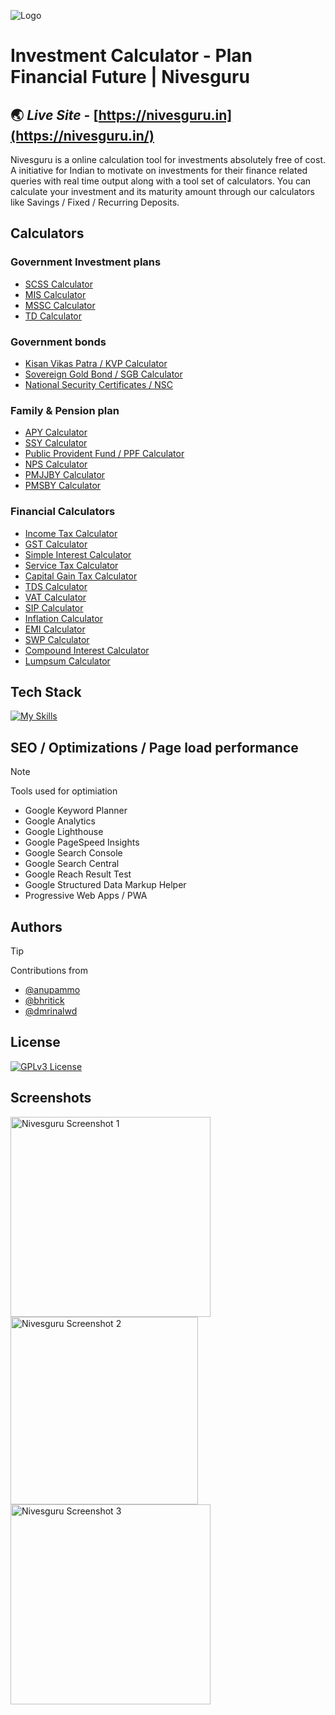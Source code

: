 
![Logo](https://nivesguru.in/android-icon-192x192.png)


# Investment Calculator - Plan Financial Future | Nivesguru
## 🌏 *Live Site* - [https://nivesguru.in](https://nivesguru.in/)

Nivesguru is a online calculation tool for investments absolutely free of cost. A initiative for Indian to motivate on investments for their finance related queries with real time output along with a tool set of calculators. You can calculate your investment and its maturity amount through our calculators like Savings / Fixed / Recurring Deposits. 


## Calculators 
### Government Investment plans 

- [SCSS Calculator](https://nivesguru.in/senior-citizens-savings-scheme-scss-calculator)
- [MIS Calculator](https://nivesguru.in/post-office-monthly-income-scheme-mis-calculator)
- [MSSC Calculator](https://nivesguru.in/mahila-samman-savings-certificate-mssc-calculator)
- [TD Calculator](https://nivesguru.in/post-office-time-deposit-td-calculator)

### Government bonds 

- [Kisan Vikas Patra / KVP Calculator](https://nivesguru.in/kvp-calculator)
- [Sovereign Gold Bond / SGB Calculator](https://nivesguru.in/sgb-calculator)
- [National Security Certificates / NSC](https://nivesguru.in/national-savings-certificate-nsc-calculator)  
  
### Family & Pension plan 

- [APY Calculator](https://nivesguru.in/apy-calculator)
- [SSY Calculator](https://nivesguru.in/sukanya-samriddhi-yojana-ssy)
- [Public Provident Fund / PPF Calculator](https://nivesguru.in/ppf-calculator)
- [NPS Calculator](https://nivesguru.in/national-pension-system-nps-calculator)
- [PMJJBY Calculator](https://nivesguru.in/pradhan-mantri-jeevan-jyoti-bima-yojana-pmjjby)
- [PMSBY Calculator](https://nivesguru.in/pradhan-mantri-suraksha-bima-yojana-pmsby-calculator)
  
### Financial Calculators 

- [Income Tax Calculator](https://nivesguru.in/income-tax-calculator)
- [GST Calculator](https://nivesguru.in/gst-calculator)
- [Simple Interest Calculator](https://nivesguru.in/simple-interest-calculator)
- [Service Tax Calculator](https://nivesguru.in/service-tax-calculator)
- [Capital Gain Tax Calculator](https://nivesguru.in/capital-gain-tax-calculator)
- [TDS Calculator](https://nivesguru.in/tds-calculator)
- [VAT Calculator](https://nivesguru.in/vat-calculator)
- [SIP Calculator](https://nivesguru.in/systematic-investment-plan-sip-return-calculator)
- [Inflation Calculator](https://nivesguru.in/inflation-calculator-india)
- [EMI Calculator](https://nivesguru.in/emi-calculator-online)
- [SWP Calculator](https://nivesguru.in/swp-calculator-online)
- [Compound Interest Calculator](https://nivesguru.in/compound-interest-calculator)
- [Lumpsum Calculator](https://nivesguru.in/lumpsum-calculator-online)

## Tech Stack 

[![My Skills](https://skillicons.dev/icons?i=html,css,js,bootstrap,git,github,svg,ps,vscode&perline=3)](https://skillicons.dev)

## SEO / Optimizations / Page load performance

> [!NOTE]
> Tools used for optimiation
- Google Keyword Planner 
- Google Analytics 
- Google Lighthouse 
- Google PageSpeed Insights 
- Google Search Console 
- Google Search Central 
- Google Reach Result Test 
- Google Structured Data Markup Helper 
- Progressive Web Apps / PWA 

## Authors

> [!TIP]
> Contributions from 
- [@anupammo](https://www.github.com/anupammo)
- [@bhritick](https://www.github.com/bhritick)
- [@dmrinalwd](https://www.github.com/dmrinalwd)

## License 

[![GPLv3 License](https://img.shields.io/badge/License-GPL%20v3-yellow.svg)](https://opensource.org/licenses/)

## Screenshots

<img src="https://nivesguru.in/nivesguru-1.png" alt="Nivesguru Screenshot 1" width="320">
<img src="https://nivesguru.in/res/meta/national-savings-certificate-calculator.png" alt="Nivesguru Screenshot 2" width="300">
<img src="https://nivesguru.in/res/meta/apy-calculator-nivesguru.png" alt="Nivesguru Screenshot 3" width="320">

